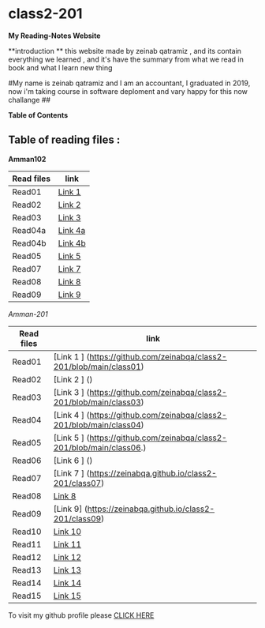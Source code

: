 

# class2-201
**My Reading-Notes Website**

**introduction **
this website made by zeinab qatramiz , and its contain everything we learned , and it's have the summary from what we read in book and what l learn new thing


#My name is zeinab qatramiz and I am an accountant, I graduated in 2019,  now i'm taking course in software  deploment and vary  happy for this now challange ##

**Table of Contents**


## Table of reading files :
**Amman102**

| Read files      | link |
| ----------- | ----------- |
| Read01      | [Link 1](https://zeinabqa.github.io/Reading-Notes/read2)      |
| Read02      | [Link 2](https://zeinabqa.github.io/Reading-Notes/read02)      |
| Read03      | [Link 3](https://zeinabqa.github.io/Reading-Notes/read03)      |
| Read04a     | [Link 4a](https://zeinabqa.github.io/Reading-Notes/read04a)      |
| Read04b     | [Link 4b](https://zeinabqa.github.io/Reading-Notes/read04b)      |
| Read05      | [Link 5](https://zeinabqa.github.io/Reading-Notes/read05)      |
| Read07      | [Link 7](https://zeinabqa.github.io/Reading-Notes/read07)      |
| Read08      | [Link 8]()      |
| Read09      | [Link 9](https://zeinabqa.github.io/Reading-Notes/read09)      |

*Amman-201*

| Read files      | link |
| ----------- | ----------- |
| Read01      | [Link 1  ] (https://github.com/zeinabqa/class2-201/blob/main/class01)  |
| Read02      | [Link 2  ] () |
| Read03      | [Link 3  ] (https://github.com/zeinabqa/class2-201/blob/main/class03)  |
| Read04     | [Link 4  ]   (https://github.com/zeinabqa/class2-201/blob/main/class04) |
| Read05     | [Link 5  ] (https://github.com/zeinabqa/class2-201/blob/main/class06.)|
| Read06      | [Link 6 ] ()  |
| Read07      | [Link 7 ]  (https://zeinabqa.github.io/class2-201/class07) 
| Read08      | [Link 8](https://zeinabqa.github.io/class2-201/class08)      |
| Read09      | [Link 9]   (https://zeinabqa.github.io/class2-201/class09)   |
| Read10      | [Link 10](https://zeinabqa.github.io/class2-201/class10)      |
| Read11      | [Link 11]()      |
| Read12      | [Link 12]()      |
| Read13      | [Link 13]()      |
| Read14      | [Link 14]()      |
| Read15      | [Link 15]()     |

























To visit my github profile please [CLICK HERE](https://github.com/zeinabqa)